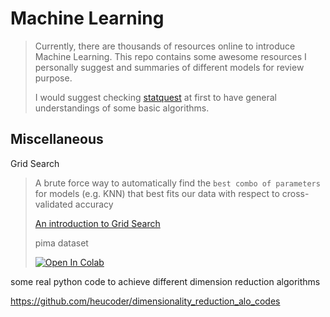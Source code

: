 # Machine Learning

> Currently, there are thousands of resources online to introduce Machine Learning. This repo contains some awesome resources I personally suggest and summaries of different models for review purpose.
>
> I would suggest checking [statquest](https://statquest.org/video-index/) at first to have general understandings of some basic algorithms.

## Miscellaneous

Grid Search

>A brute force way to automatically find the `best combo of parameters` for models (e.g. KNN) that best fits our data with respect to cross-validated accuracy
>
>[An introduction to Grid Search](https://medium.com/datadriveninvestor/an-introduction-to-grid-search-ff57adcc0998)
>
>pima dataset 
>
><a href="https://colab.research.google.com/github/LuchaoQi/books/blob/master/Feature%20Engineering%20Made%20Easy/KNN%20%2B%20GridSearchCV.ipynb" target="_parent"><img src="https://colab.research.google.com/assets/colab-badge.svg" alt="Open In Colab"/></a>



some real python code to achieve different dimension reduction algorithms

https://github.com/heucoder/dimensionality_reduction_alo_codes

